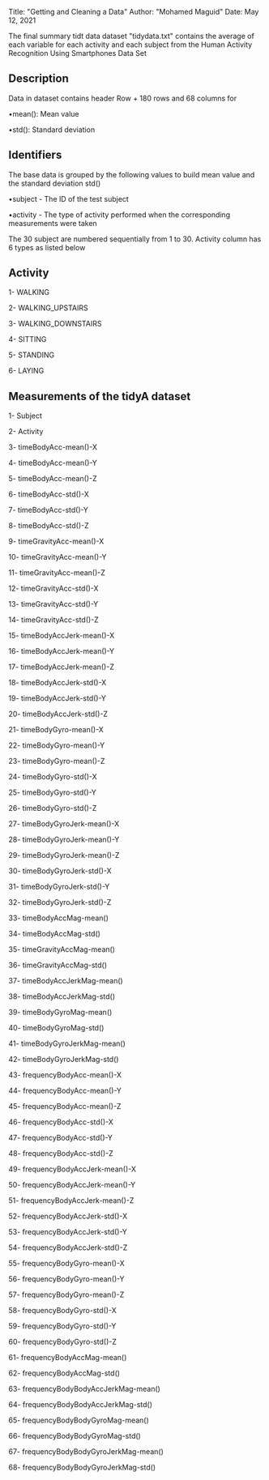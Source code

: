 
Title: "Getting and Cleaning a Data"
Author: "Mohamed Maguid"
Date: May 12, 2021


The final summary tidt data dataset "tidydata.txt" contains the average of each variable for each activity and each subject from the Human Activity Recognition Using Smartphones Data Set


Description
--------------
Data in dataset contains header Row + 180 rows and 68 columns for

•mean(): Mean value

•std(): Standard deviation



Identifiers
--------------
The base data is grouped by the following values to build mean value and the standard deviation std()

•subject - The ID of the test subject

•activity - The type of activity performed when the corresponding measurements were taken



The 30 subject are numbered sequentially from 1 to 30. Activity column has 6 types as listed below

Activity
-----------
1- WALKING

2- WALKING_UPSTAIRS

3- WALKING_DOWNSTAIRS

4- SITTING

5- STANDING

6- LAYING


Measurements of the tidyA dataset
------------------------------------
1- Subject

2- Activity

3- timeBodyAcc-mean()-X

4- timeBodyAcc-mean()-Y

5- timeBodyAcc-mean()-Z

6- timeBodyAcc-std()-X

7- timeBodyAcc-std()-Y

8- timeBodyAcc-std()-Z

9- timeGravityAcc-mean()-X

10- timeGravityAcc-mean()-Y

11- timeGravityAcc-mean()-Z

12- timeGravityAcc-std()-X

13- timeGravityAcc-std()-Y

14- timeGravityAcc-std()-Z

15- timeBodyAccJerk-mean()-X

16- timeBodyAccJerk-mean()-Y

17- timeBodyAccJerk-mean()-Z

18- timeBodyAccJerk-std()-X

19- timeBodyAccJerk-std()-Y

20- timeBodyAccJerk-std()-Z

21- timeBodyGyro-mean()-X

22- timeBodyGyro-mean()-Y

23- timeBodyGyro-mean()-Z

24- timeBodyGyro-std()-X

25- timeBodyGyro-std()-Y

26- timeBodyGyro-std()-Z

27- timeBodyGyroJerk-mean()-X

28- timeBodyGyroJerk-mean()-Y

29- timeBodyGyroJerk-mean()-Z

30- timeBodyGyroJerk-std()-X

31- timeBodyGyroJerk-std()-Y

32- timeBodyGyroJerk-std()-Z

33- timeBodyAccMag-mean()

34- timeBodyAccMag-std()

35- timeGravityAccMag-mean()

36- timeGravityAccMag-std()

37- timeBodyAccJerkMag-mean()

38- timeBodyAccJerkMag-std()

39- timeBodyGyroMag-mean()

40- timeBodyGyroMag-std()

41- timeBodyGyroJerkMag-mean()

42- timeBodyGyroJerkMag-std()

43- frequencyBodyAcc-mean()-X

44- frequencyBodyAcc-mean()-Y

45- frequencyBodyAcc-mean()-Z

46- frequencyBodyAcc-std()-X

47- frequencyBodyAcc-std()-Y

48- frequencyBodyAcc-std()-Z

49- frequencyBodyAccJerk-mean()-X

50- frequencyBodyAccJerk-mean()-Y

51- frequencyBodyAccJerk-mean()-Z

52- frequencyBodyAccJerk-std()-X

53- frequencyBodyAccJerk-std()-Y

54- frequencyBodyAccJerk-std()-Z

55- frequencyBodyGyro-mean()-X

56- frequencyBodyGyro-mean()-Y

57- frequencyBodyGyro-mean()-Z

58- frequencyBodyGyro-std()-X

59- frequencyBodyGyro-std()-Y

60- frequencyBodyGyro-std()-Z

61- frequencyBodyAccMag-mean()

62- frequencyBodyAccMag-std()

63- frequencyBodyBodyAccJerkMag-mean()

64- frequencyBodyBodyAccJerkMag-std()

65- frequencyBodyBodyGyroMag-mean()

66- frequencyBodyBodyGyroMag-std()

67- frequencyBodyBodyGyroJerkMag-mean()

68- frequencyBodyBodyGyroJerkMag-std()
